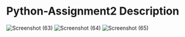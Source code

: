 # Python-Assignment2 Description

![Screenshot (63)](https://user-images.githubusercontent.com/84920516/141841957-56a6e237-567c-4fe6-9d74-b09d5c43d83a.png)
![Screenshot (64)](https://user-images.githubusercontent.com/84920516/141841984-7be98605-1443-403f-aaeb-64c5cf813e9a.png)
![Screenshot (65)](https://user-images.githubusercontent.com/84920516/141842005-b33ace35-d043-414b-b339-65a092379ebb.png)
